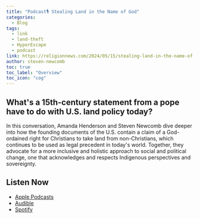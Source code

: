 ```yaml
---
title: "Podcast🎙️ Stealing Land in the Name of God"
categories:
  - Blog
tags:
  - link
  - land-theft
  - HyperEscape
  - podcast
link: https://religionnews.com/2024/05/15/stealing-land-in-the-name-of-god/
author: steven-newcomb
toc: true
toc_label: "Overview"
toc_icon: "cog"
---
```


## **What's a 15th-century statement from a pope have to do with U.S. land policy today?**

In this conversation, Amanda Henderson and Steven Newcomb dive deeper into how the founding documents of the U.S. contain a claim of a God-ordained right for Christians to take land from non-Christians, which continues to be used as legal precedent in today's world. Together, they advocate for a more inclusive and holistic approach to social and political change, one that acknowledges and respects Indigenous perspectives and sovereignty.

## Listen Now
- [Apple Podcasts](https://podcasts.apple.com/us/podcast/complexified/id1637696255)
- [Audible](https://www.audible.com/podcast/Complexified/B0B85CVXC7)
- [Spotify](https://open.spotify.com/show/7cUvWXH6LnaPllygbiJur2?si=1641dd3b4de6435e)


